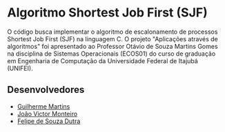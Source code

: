 # Algoritmo Shortest Job First (SJF)
O código busca implementar o algoritmo de escalonamento de processos Shortest Job First (SJF) na linguagem C. O projeto "Aplicações através de algoritmos" foi apresentado ao Professor Otávio de Souza Martins Gomes na disciplina de Sistemas Operacionais (ECOS01) do curso de graduação em Engenharia de Computação da Universidade Federal de Itajubá (UNIFEI).

## Desenvolvedores
* [Guilherme Martins](https://github.com/gui-mrtns)
* [João Victor Monteiro](https://github.com/jvsadan)
* [Felipe de Souza Dutra]()
